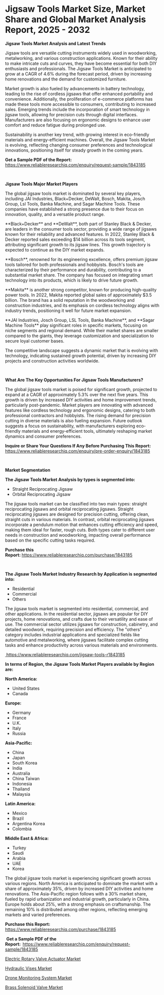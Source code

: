 <p><h1>Jigsaw Tools Market Size, Market Share and Global Market Analysis Report, 2025 - 2032</h1></p><p><strong>Jigsaw Tools Market Analysis and Latest Trends</strong></p>
<p><p>Jigsaw tools are versatile cutting instruments widely used in woodworking, metalworking, and various construction applications. Known for their ability to make intricate cuts and curves, they have become essential for both DIY enthusiasts and professionals. The Jigsaw Tools Market is anticipated to grow at a CAGR of 4.6% during the forecast period, driven by increasing home renovations and the demand for customized furniture.</p><p>Market growth is also fueled by advancements in battery technology, leading to the rise of cordless jigsaws that offer enhanced portability and convenience. Additionally, the proliferation of e-commerce platforms has made these tools more accessible to consumers, contributing to increased sales. Emerging trends include the incorporation of smart technology in jigsaw tools, allowing for precision cuts through digital interfaces. Manufacturers are also focusing on ergonomic designs to enhance user comfort and reduce fatigue during prolonged use.</p><p>Sustainability is another key trend, with growing interest in eco-friendly materials and energy-efficient machines. Overall, the Jigsaw Tools Market is evolving, reflecting changing consumer preferences and technological innovations, positioning itself for steady growth in the coming years.</p></p>
<p><strong>Get a Sample PDF of the Report:&nbsp;</strong> <a href="https://www.reliableresearchiq.com/enquiry/request-sample/1843185?utm_campaign=1896&utm_medium=2&utm_source=Github&utm_content=ia&utm_term=22022025&utm_id=jigsaw-tools">https://www.reliableresearchiq.com/enquiry/request-sample/1843185</a></p>
<p>&nbsp;</p>
<p><strong>Jigsaw Tools Major Market Players</strong></p>
<p><p>The global jigsaw tools market is dominated by several key players, including JAI Industries, Black+Decker, DeWalt, Bosch, Makita, Josch Group, Lsl Tools, Banka Machine, and Sagar Machine Tools. These companies have established a strong presence due to their focus on innovation, quality, and a versatile product range.</p><p>**Black+Decker** and **DeWalt**, both part of Stanley Black & Decker, are leaders in the consumer tools sector, providing a wide range of jigsaws known for their reliability and advanced features. In 2022, Stanley Black & Decker reported sales exceeding $14 billion across its tools segment, attributing significant growth to its jigsaw lines. This growth trajectory is expected to continue as the DIY market expands.</p><p>**Bosch**, renowned for its engineering excellence, offers premium jigsaw tools tailored for both professionals and hobbyists. Bosch's tools are characterized by their performance and durability, contributing to a substantial market share. The company has focused on integrating smart technology into its products, which is likely to drive future growth.</p><p>**Makita** is another strong competitor, known for producing high-quality power tools. In 2022, Makita reported global sales of approximately $3.5 billion. The brand has a solid reputation in the woodworking and construction industries, and its emphasis on cordless technology aligns with industry trends, positioning it well for future market expansion.</p><p>**JAI Industries, Josch Group, LSL Tools, Banka Machine**, and **Sagar Machine Tools** play significant roles in specific markets, focusing on niche segments and regional demand. While their market shares are smaller compared to the giants, they leverage customization and specialization to secure loyal customer bases.</p><p>The competitive landscape suggests a dynamic market that is evolving with technology, indicating sustained growth potential, driven by increasing DIY projects and construction activities worldwide.</p></p>
<p>&nbsp;</p>
<p><strong>What Are The Key Opportunities For Jigsaw Tools Manufacturers?</strong></p>
<p><p>The global jigsaw tools market is poised for significant growth, projected to expand at a CAGR of approximately 5.3% over the next five years. This growth is driven by increased DIY activities and home improvement trends, particularly post-pandemic. Market players are innovating with advanced features like cordless technology and ergonomic designs, catering to both professional contractors and hobbyists. The rising demand for precision cutting in diverse materials is also fueling expansion. Future outlook suggests a focus on sustainability, with manufacturers exploring eco-friendly materials and energy-efficient tools, ultimately reshaping market dynamics and consumer preferences.</p></p>
<p><strong>Inquire or Share Your Questions If Any Before Purchasing This Report:</strong> <a href="https://www.reliableresearchiq.com/enquiry/pre-order-enquiry/1843185?utm_campaign=1896&utm_medium=2&utm_source=Github&utm_content=ia&utm_term=22022025&utm_id=jigsaw-tools">https://www.reliableresearchiq.com/enquiry/pre-order-enquiry/1843185</a></p>
<p>&nbsp;</p>
<p><strong>Market Segmentation</strong></p>
<p><strong>The Jigsaw Tools Market Analysis by types is segmented into:</strong></p>
<p><ul><li>Straight Reciprocating Jigsaw</li><li>Orbital Reciprocating Jigsaw</li></ul></p>
<p><p>The jigsaw tools market can be classified into two main types: straight reciprocating jigsaws and orbital reciprocating jigsaws. Straight reciprocating jigsaws are designed for precision cutting, offering clean, straight cuts in various materials. In contrast, orbital reciprocating jigsaws incorporate a pendulum motion that enhances cutting efficiency and speed, making them ideal for faster, rough cuts. Both types cater to different user needs in construction and woodworking, impacting overall performance based on the specific cutting tasks required.</p></p>
<p><strong>Purchase this Report:&nbsp;</strong><a href="https://www.reliableresearchiq.com/purchase/1843185?utm_campaign=1896&utm_medium=2&utm_source=Github&utm_content=ia&utm_term=22022025&utm_id=jigsaw-tools">https://www.reliableresearchiq.com/purchase/1843185</a></p>
<p>&nbsp;</p>
<p><strong>The Jigsaw Tools Market Industry Research by Application is segmented into:</strong></p>
<p><ul><li>Residential</li><li>Commercial</li><li>Others</li></ul></p>
<p><p>The jigsaw tools market is segmented into residential, commercial, and other applications. In the residential sector, jigsaws are popular for DIY projects, home renovations, and crafts due to their versatility and ease of use. The commercial sector utilizes jigsaws for construction, cabinetry, and detailed woodwork, requiring precision and efficiency. The "others" category includes industrial applications and specialized fields like automotive and metalworking, where jigsaws facilitate complex cutting tasks and enhance productivity across various materials and environments.</p></p>
<p><a href="https://www.reliableresearchiq.com/jigsaw-tools-r1843185?utm_campaign=1896&utm_medium=2&utm_source=Github&utm_content=ia&utm_term=22022025&utm_id=jigsaw-tools">&nbsp;https://www.reliableresearchiq.com/jigsaw-tools-r1843185</a></p>
<p><strong>In terms of Region, the Jigsaw Tools Market Players available by Region are:</strong></p>
<p>
    <p> <strong> North America: </strong>
        <ul>
            <li>United States</li>
            <li>Canada</li>
        </ul>
        </p> 
    <p> <strong> Europe: </strong>
        <ul>
            <li>Germany</li>
            <li>France</li>
            <li>U.K.</li>
            <li>Italy</li>
            <li>Russia</li>
        </ul>
        </p> 
    <p> <strong> Asia-Pacific: </strong>
        <ul>
            <li>China</li>
            <li>Japan</li>
            <li>South Korea</li>
            <li>India</li>
            <li>Australia</li>
            <li>China Taiwan</li>
            <li>Indonesia</li>
            <li>Thailand</li>
            <li>Malaysia</li>
        </ul>
        </p> 
    <p> <strong> Latin America: </strong>
        <ul>
            <li>Mexico</li>
            <li>Brazil</li>
            <li>Argentina Korea</li>
            <li>Colombia</li>
        </ul>
        </p> 
    <p> <strong> Middle East & Africa: </strong>
        <ul>
            <li>Turkey</li>
            <li>Saudi</li>
            <li>Arabia</li>
            <li>UAE</li>
            <li>Korea</li>
        </ul>
    </p>
    </p>
<p><p>The global jigsaw tools market is experiencing significant growth across various regions. North America is anticipated to dominate the market with a share of approximately 35%, driven by increased DIY activities and home renovations. The Asia-Pacific region follows with a 30% market share, fueled by rapid urbanization and industrial growth, particularly in China. Europe holds about 25%, with a strong emphasis on craftsmanship. The remaining 10% is distributed among other regions, reflecting emerging markets and varied preferences.</p></p>
<p><strong>Purchase this Report: </strong><a href="https://www.reliableresearchiq.com/purchase/1843185?utm_campaign=1896&utm_medium=2&utm_source=Github&utm_content=ia&utm_term=22022025&utm_id=jigsaw-tools">https://www.reliableresearchiq.com/purchase/1843185</a></p>
<p>&nbsp;<strong>Get a Sample PDF of the Report:&nbsp;&nbsp;</strong><a href="https://www.reliableresearchiq.com/enquiry/request-sample/1843185?utm_campaign=1896&utm_medium=2&utm_source=Github&utm_content=ia&utm_term=22022025&utm_id=jigsaw-tools">https://www.reliableresearchiq.com/enquiry/request-sample/1843185</a></p>
<p><strong></strong></p>
<p><p><a href="https://github.com/haajipauget/Market-Research-Report-List-1/blob/main/electric-rotary-valve-actuator-market.md?utm_campaign=1896&utm_medium=2&utm_source=Github&utm_content=ia&utm_term=22022025&utm_id=jigsaw-tools">Electric Rotary Valve Actuator Market</a></p><p><a href="https://github.com/popoialraih3/Market-Research-Report-List-1/blob/main/hydraulic-vises-market.md?utm_campaign=1896&utm_medium=2&utm_source=Github&utm_content=ia&utm_term=22022025&utm_id=jigsaw-tools">Hydraulic Vises Market</a></p><p><a href="https://github.com/lamlebienz7j/Market-Research-Report-List-1/blob/main/drone-monitoring-system-market.md?utm_campaign=1896&utm_medium=2&utm_source=Github&utm_content=ia&utm_term=22022025&utm_id=jigsaw-tools">Drone Monitoring System Market</a></p><p><a href="https://github.com/sanokdagada01/Market-Research-Report-List-1/blob/main/brass-solenoid-valve-market.md?utm_campaign=1896&utm_medium=2&utm_source=Github&utm_content=ia&utm_term=22022025&utm_id=jigsaw-tools">Brass Solenoid Valve Market</a></p></p>